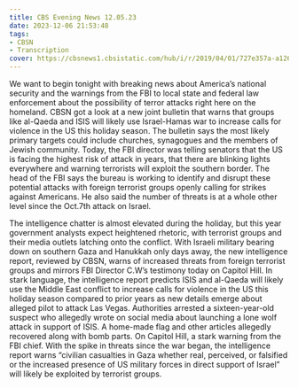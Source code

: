 ```yaml
---
title: CBS Evening News 12.05.23
date: 2023-12-06 21:53:48
tags:
- CBSN
- Transcription
cover: https://cbsnews1.cbsistatic.com/hub/i/r/2019/04/01/727e357a-a126-4138-a2c5-4d3222669d57/thumbnail/640x360/3ff2761028dc5c65cc4f07acd54bcd5c/cbsn2-logo-1920x1080.jpg
---
```

We want to begin tonight with breaking news about America’s national security and the warnings from the FBI to local state and federal law enforcement about the possibility of terror attacks right here on the homeland. CBSN got a look at a new joint bulletin that warns that groups like al-Qaeda and ISIS will likely use Israel-Hamas war to increase calls for violence in the US this holiday season. The bulletin says the most likely primary targets could include churches, synagogues and the members of Jewish community. Today, the FBI director was telling senators that the US is facing the highest risk of attack in years, that there are blinking lights everywhere and warning terrorists will exploit the southern border. The head of the FBI says the bureau is working to identify and disrupt these potential attacks with foreign terrorist groups openly calling for strikes against Americans. He also said the number of threats is at a whole other level since the Oct.7th attack on Israel. 

The intelligence chatter is almost elevated during the holiday, but this year government analysts expect heightened rhetoric, with terrorist groups and their media outlets latching onto the conflict. With Israeli military bearing down on southern Gaza and Hanukkah only days away, the new intelligence report, reviewed by CBSN, warns of increased threats from foreign terrorist groups and mirrors FBI Director C.W’s testimony today on Capitol Hill. In stark language, the intelligence report predicts ISIS and al-Qaeda will likely use the Middle East conflict to increase calls for violence in the US this holiday season compared to prior years as new details emerge about alleged pilot to attack Las Vegas. Authorities arrested a sixteen-year-old suspect who allegedly wrote on social media about launching a lone wolf attack in support of ISIS. A home-made flag and other articles allegedly recovered along with bomb parts. On Capitol Hill, a stark warning from the FBI chief. With the spike in threats since the war began, the intelligence report warns “civilian casualties in Gaza whether real, perceived, or falsified or the increased presence of US military forces in direct support of Israel” will likely be exploited by terrorist groups.
